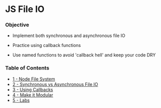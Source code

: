 # JS File IO
### Objective
* Implement both synchronous and asynchronous file IO
  
* Practice using callback functions
  
* Use named functions to avoid 'callback hell' and keep your code DRY
  

### Table of Contents
* [1 - Node File System](1_NodeFileSystem.md)
* [2 - Synchronous vs Asynchronous File IO](2_SyncVsAsyncFileIO.md)
* [3 - Using Callbacks](3_UsingCallbacks.md)
* [4 - Make it Modular](4_MakeItModular.md)
* [5 - Labs](5_Labs.md)
